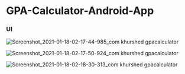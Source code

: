 # GPA-Calculator-Android-App

### UI ###
![Screenshot_2021-01-18-02-17-44-985_com khurshed gpacalculator](https://user-images.githubusercontent.com/54319180/104855108-18d9d580-5935-11eb-81ce-403fd4f174ae.jpg)

![Screenshot_2021-01-18-02-17-50-924_com khurshed gpacalculator](https://user-images.githubusercontent.com/54319180/104855138-458ded00-5935-11eb-89e4-c2ebd1dbad82.jpg)

![Screenshot_2021-01-18-02-18-30-313_com khurshed gpacalculator](https://user-images.githubusercontent.com/54319180/104855140-49217400-5935-11eb-910b-7c7fd118be47.jpg)
